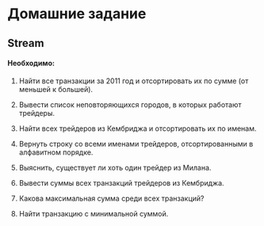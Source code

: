 # Домашние задание
## Stream
#### Необходимо:
1. Найти все транзакции за 2011 год и отсортировать их по сумме (от меньшей
к большей).

2. Вывести список неповторяющихся городов, в которых работают трейдеры.

3. Найти всех трейдеров из Кембриджа и отсортировать их по именам.

4. Вернуть строку со всеми именами трейдеров, отсортированными в алфавитном
порядке.

5. Выяснить, существует ли хоть один трейдер из Милана.

6. Вывести суммы всех транзакций трейдеров из Кембриджа.

7. Какова максимальная сумма среди всех транзакций?

8. Найти транзакцию с минимальной суммой.